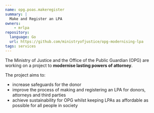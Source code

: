 ```yaml
---
name: opg.poas.makeregister
summary: |
  Make and Register an LPA
owners:
    - mrlpa
repository:
  language: Go
  url: https://github.com/ministryofjustice/opg-modernising-lpa
tags: services
---
```


The Ministry of Justice and the Office of the Public Guardian (OPG) are working on a project to **modernise lasting powers of attorney**.

The project aims to:

- increase safeguards for the donor
- improve the process of making and registering an LPA for donors, attorneys and third parties
- achieve sustainability for OPG whilst keeping LPAs as affordable as possible for all people in society

<NodeGraph />
